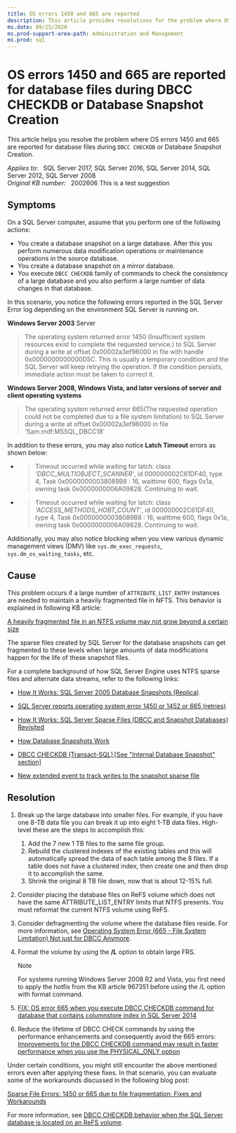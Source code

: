 ```yaml
---
title: OS errors 1450 and 665 are reported
description: This article provides resolutions for the problem where OS errors 1450 and 665 are reported for database files during DBCC CHECKDB or Database Snapshot Creation.
ms.date: 09/25/2020
ms.prod-support-area-path: Administration and Management
ms.prod: sql
---
```

# OS errors 1450 and 665 are reported for database files during DBCC CHECKDB or Database Snapshot Creation

This article helps you resolve the problem where OS errors 1450 and 665 are reported for database files during `DBCC CHECKDB` or Database Snapshot Creation.

_Applies to:_ &nbsp; SQL Server 2017, SQL Server 2016, SQL Server 2014, SQL Server 2012, SQL Server 2008  
_Original KB number:_ &nbsp; 2002606
This is a test suggestion
## Symptoms

On a SQL Server computer, assume that you perform one of the following actions:

- You create a database snapshot on a large database. After this you perform numerous data modification operations or maintenance operations in the source database.
- You create a database snapshot on a mirror database.
- You execute `DBCC CHECKDB` family of commands to check the consistency of a large database and you also perform a large number of data changes in that database.

In this scenario, you notice the following errors reported in the SQL Server Error log depending on the environment SQL Server is running on.

**Windows Server 2003** Server

> The operating system returned error 1450 (Insufficient system resources exist to complete the requested service.) to SQL Server during a write at offset 0x00002a3ef96000 in file with handle 0x0000000000000D5C. This is usually a temporary condition and the SQL Server will keep retrying the operation. If the condition persists, immediate action must be taken to correct it.

**Windows Server 2008, Windows Vista, and later versions of server and client operating systems** 

> The operating system returned error 665(The requested operation could not be completed due to a file system limitation) to SQL Server during a write at offset 0x00002a3ef96000 in file 'Sam.mdf:MSSQL_DBCC18'

In addition to these errors, you may also notice **Latch Timeout** errors as shown below:

- > Timeout occurred while waiting for latch: class *'DBCC_MULTIOBJECT_SCANNER'*, id 000000002C61DF40, type 4, Task 0x00000000038089B8 : 16, waittime 600, flags 0x1a, owning task 0x0000000006A09828. Continuing to wait.  

- > Timeout occurred while waiting for latch: class *'ACCESS_METHODS_HOBT_COUNT'*, id 000000002C61DF40, type 4, Task 0x00000000038089B8 : 16, waittime 600, flags 0x1a, owning task 0x0000000006A09828. Continuing to wait.  

Additionally, you may also notice blocking when you view various dynamic management views (DMV) like `sys.dm_exec_requests`, `sys.dm_os_waiting_tasks`, etc.

## Cause

This problem occurs if a large number of `ATTRIBUTE_LIST_ENTRY` instances are needed to maintain a heavily fragmented file in NFTS. This behavior is explained in following KB article:

[A heavily fragmented file in an NTFS volume may not grow beyond a certain size](https://support.microsoft.com/help/967351)

The sparse files created by SQL Server for the database snapshots can get fragmented to these levels when large amounts of data modifications happen for the life of these snapshot files.

For a complete background of how SQL Server Engine uses NTFS sparse files and alternate data streams, refer to the following links:

- [How It Works: SQL Server 2005 Database Snapshots (Replica)](/archive/blogs/psssql/how-it-works-sql-server-2005-database-snapshots-replica)

- [SQL Server reports operating system error 1450 or 1452 or 665 (retries)](https://techcommunity.microsoft.com/t5/sql-server-support/sql-server-reports-operating-system-error-1450-or-1452-or-665/ba-p/315507)

- [How It Works: SQL Server Sparse Files (DBCC and Snapshot Databases) Revisited](/archive/blogs/psssql/how-it-works-sql-server-sparse-files-dbcc-and-snapshot-databases-revisited)

- [How Database Snapshots Work](/sql/relational-databases/databases/database-snapshots-sql-server)

- [DBCC CHECKDB (Transact-SQL) [See "Internal Database Snapshot" section]](/sql/t-sql/database-console-commands/dbcc-checkdb-transact-sql)

- [New extended event to track writes to the snapshot sparse file](/archive/blogs/psssql/new-extended-event-to-track-writes-to-the-snapshot-sparse-file)  

## Resolution

1. Break up the large database into smaller files. For example, if you have one 8-TB data file you can break it up into eight 1-TB data files. High-level these are the steps to accomplish this:
   1. Add the 7 new 1 TB files to the same file group.
   2. Rebuild the clustered indexes of the existing tables and this will automatically spread the data of each table among the 8 files. If a table does not have a clustered index, then create one and then drop it to accomplish the same.
   3. Shrink the original 8 TB file down, now that is about 12-15% full.
2. Consider placing the database files on ReFS volume which does not have the same ATTRIBUTE_LIST_ENTRY limits that NTFS presents. You must reformat the current NTFS volume using ReFS.
3. Consider defragmenting the volume where the database files reside. For more information, see [Operating System Error (665 - File System Limitation) Not just for DBCC Anymore](/archive/blogs/psssql/operating-system-error-665-file-system-limitation-not-just-for-dbcc-anymore).
4. Format the volume by using the **/L** option to obtain large FRS.

    > [!NOTE]
    > For systems running Windows Server 2008 R2 and Vista, you first need to apply the hotfix from the KB article 967351 before using the /L option with format command.

5. [FIX: OS error 665 when you execute DBCC CHECKDB command for database that contains columnstore index in SQL Server 2014](https://support.microsoft.com/kb/3029977/EN-US)

6. Reduce the lifetime of DBCC CHECK commands by using the performance enhancements and consequently avoid the 665 errors: [Improvements for the DBCC CHECKDB command may result in faster performance when you use the PHYSICAL_ONLY option](https://support.microsoft.com/kb/2634571)

Under certain conditions, you might still encounter the above mentioned errors even after applying these fixes. In that scenario, you can evaluate some of the workarounds discussed in the following blog post:

[Sparse File Errors: 1450 or 665 due to file fragmentation: Fixes and Workarounds](/archive/blogs/psssql/sparse-file-errors-1450-or-665-due-to-file-fragmentation-fixes-and-workarounds)

For more information, see [DBCC CHECKDB behavior when the SQL Server database is located on an ReFS volume](https://support.microsoft.com/kb/2974455).
